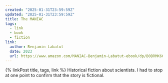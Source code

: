 ```yaml
---
created: "2025-01-31T23:59:59Z"
updated: "2025-01-31T23:59:59Z"
title: The MANIAC
tags:
  - link
  - book
  - fiction
link:
  author: Benjamin Labatut
  date: 2023
  url: https://www.amazon.com/MANIAC-Benjamin-Labatut-ebook/dp/B0BRMK6615
---
```


{% linkPost title, tags, link %} Historical fiction about scientists. I had to stop at one point to confirm that the story is fictional.

